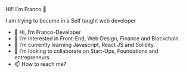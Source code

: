 

Hi!! I´m Franco :wave:


I am trying to become in a Self taught web developer 

- 👋 Hi, I’m Franco-Developer
- 👀 I’m interested in Front-End, Web Design, Finance and Blockchain.
- 🌱 I’m currently learning Javascript, React JS and Solidity.
- 💞️ I’m looking to collaborate on Start-Ups, Foundations and entrepreneurs.
- 📫 How to reach me?

<!---
francodig/francodig is a ✨ special ✨ repository because its `README.md` (this file) appears on your GitHub profile.
You can click the Preview link to take a look at your changes.
--->

